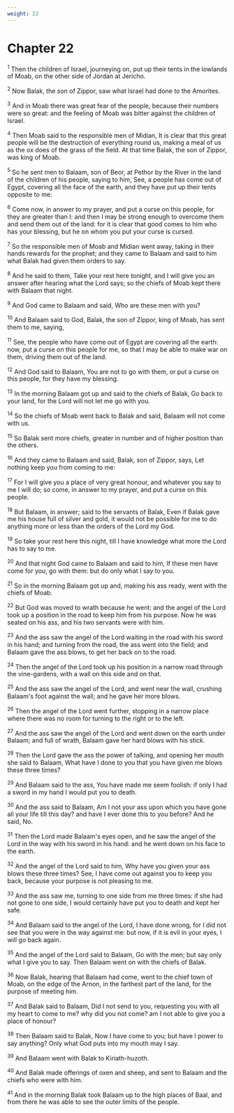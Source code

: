 ```yaml
---
weight: 22
---
```


# Chapter 22

<sup>1</sup> Then the children of Israel, journeying on, put up their tents in the lowlands of Moab, on the other side of Jordan at Jericho. 

<sup>2</sup> Now Balak, the son of Zippor, saw what Israel had done to the Amorites. 

<sup>3</sup> And in Moab there was great fear of the people, because their numbers were so great: and the feeling of Moab was bitter against the children of Israel. 

<sup>4</sup> Then Moab said to the responsible men of Midian, It is clear that this great people will be the destruction of everything round us, making a meal of us as the ox does of the grass of the field. At that time Balak, the son of Zippor, was king of Moab. 

<sup>5</sup> So he sent men to Balaam, son of Beor, at Pethor by the River in the land of the children of his people, saying to him, See, a people has come out of Egypt, covering all the face of the earth, and they have put up their tents opposite to me: 

<sup>6</sup> Come now, in answer to my prayer, and put a curse on this people, for they are greater than I: and then I may be strong enough to overcome them and send them out of the land: for it is clear that good comes to him who has your blessing, but he on whom you put your curse is cursed. 

<sup>7</sup> So the responsible men of Moab and Midian went away, taking in their hands rewards for the prophet; and they came to Balaam and said to him what Balak had given them orders to say. 

<sup>8</sup> And he said to them, Take your rest here tonight, and I will give you an answer after hearing what the Lord says; so the chiefs of Moab kept there with Balaam that night. 

<sup>9</sup> And God came to Balaam and said, Who are these men with you? 

<sup>10</sup> And Balaam said to God, Balak, the son of Zippor, king of Moab, has sent them to me, saying, 

<sup>11</sup> See, the people who have come out of Egypt are covering all the earth: now, put a curse on this people for me, so that I may be able to make war on them, driving them out of the land. 

<sup>12</sup> And God said to Balaam, You are not to go with them, or put a curse on this people, for they have my blessing. 

<sup>13</sup> In the morning Balaam got up and said to the chiefs of Balak, Go back to your land, for the Lord will not let me go with you. 

<sup>14</sup> So the chiefs of Moab went back to Balak and said, Balaam will not come with us. 

<sup>15</sup> So Balak sent more chiefs, greater in number and of higher position than the others. 

<sup>16</sup> And they came to Balaam and said, Balak, son of Zippor, says, Let nothing keep you from coming to me: 

<sup>17</sup> For I will give you a place of very great honour, and whatever you say to me I will do; so come, in answer to my prayer, and put a curse on this people. 

<sup>18</sup> But Balaam, in answer; said to the servants of Balak, Even if Balak gave me his house full of silver and gold, it would not be possible for me to do anything more or less than the orders of the Lord my God. 

<sup>19</sup> So take your rest here this night, till I have knowledge what more the Lord has to say to me. 

<sup>20</sup> And that night God came to Balaam and said to him, If these men have come for you, go with them: but do only what I say to you. 

<sup>21</sup> So in the morning Balaam got up and, making his ass ready, went with the chiefs of Moab. 

<sup>22</sup> But God was moved to wrath because he went: and the angel of the Lord took up a position in the road to keep him from his purpose. Now he was seated on his ass, and his two servants were with him. 

<sup>23</sup> And the ass saw the angel of the Lord waiting in the road with his sword in his hand; and turning from the road, the ass went into the field; and Balaam gave the ass blows, to get her back on to the road. 

<sup>24</sup> Then the angel of the Lord took up his position in a narrow road through the vine-gardens, with a wall on this side and on that. 

<sup>25</sup> And the ass saw the angel of the Lord, and went near the wall, crushing Balaam's foot against the wall; and he gave her more blows. 

<sup>26</sup> Then the angel of the Lord went further, stopping in a narrow place where there was no room for turning to the right or to the left. 

<sup>27</sup> And the ass saw the angel of the Lord and went down on the earth under Balaam; and full of wrath, Balaam gave her hard blows with his stick. 

<sup>28</sup> Then the Lord gave the ass the power of talking, and opening her mouth she said to Balaam, What have I done to you that you have given me blows these three times? 

<sup>29</sup> And Balaam said to the ass, You have made me seem foolish: if only I had a sword in my hand I would put you to death. 

<sup>30</sup> And the ass said to Balaam, Am I not your ass upon which you have gone all your life till this day? and have I ever done this to you before? And he said, No. 

<sup>31</sup> Then the Lord made Balaam's eyes open, and he saw the angel of the Lord in the way with his sword in his hand: and he went down on his face to the earth. 

<sup>32</sup> And the angel of the Lord said to him, Why have you given your ass blows these three times? See, I have come out against you to keep you back, because your purpose is not pleasing to me. 

<sup>33</sup> And the ass saw me, turning to one side from me three times: if she had not gone to one side, I would certainly have put you to death and kept her safe. 

<sup>34</sup> And Balaam said to the angel of the Lord, I have done wrong, for I did not see that you were in the way against me: but now, if it is evil in your eyes, I will go back again. 

<sup>35</sup> And the angel of the Lord said to Balaam, Go with the men; but say only what I give you to say. Then Balaam went on with the chiefs of Balak. 

<sup>36</sup> Now Balak, hearing that Balaam had come, went to the chief town of Moab, on the edge of the Arnon, in the farthest part of the land, for the purpose of meeting him. 

<sup>37</sup> And Balak said to Balaam, Did I not send to you, requesting you with all my heart to come to me? why did you not come? am I not able to give you a place of honour? 

<sup>38</sup> Then Balaam said to Balak, Now I have come to you; but have I power to say anything? Only what God puts into my mouth may I say. 

<sup>39</sup> And Balaam went with Balak to Kiriath-huzoth. 

<sup>40</sup> And Balak made offerings of oxen and sheep, and sent to Balaam and the chiefs who were with him. 

<sup>41</sup> And in the morning Balak took Balaam up to the high places of Baal, and from there he was able to see the outer limits of the people. 


